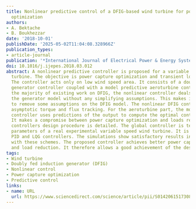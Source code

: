 ```yaml
---
title: Nonlinear predictive control of a DFIG-based wind turbine for power capture
  optimization
authors:
- A. Bektache
- B. Boukhezzar
date: '2018-10-01'
publishDate: '2025-05-02T11:04:08.328966Z'
publication_types:
- article-journal
publication: '*International Journal of Electrical Power & Energy Systems*'
doi: 10.1016/j.ijepes.2018.03.012
abstract: A nonlinear predictive controller is proposed for a variable speed wind
  turbine. The objective is power capture optimization and transient loads reduction.
  The controller acts only on low wind speed area. It consists of a doubly fed induction
  generator controller coupled with a model predictive aeroturbine controller. Unlike
  the majority of existing work on DFIG, the nonlinear controller deals directly with
  the generator model without any simplifying assumptions. This makes it possible
  to remove some assumptions on the DFIG model. The nonlinear DFIG controller achieves
  asymptotic torque and flux tracking. For the aeroturbine part, the model predictive
  controller uses predictions of the output to compute the optimal control sequence.
  It makes a compromise between power capture optimization and loads reduction. The
  controllers design procedure is detailed. The global controller is tested with the
  parameters of a real experimental variable speed wind turbine. It is compared with
  PID and LQG controllers. The simulations show satisfactory results in comparison
  with these schemes. The proposed controller achieves better power capture optimization
  and load reduction. It therefore allows a good achievement of the design objectives.
tags:
- Wind turbine
- Doubly fed induction generator (DFIG)
- Nonlinear control
- Power capture optimization
- Predictive control
links:
- name: URL
  url: https://www.sciencedirect.com/science/article/pii/S0142061517308542
---
```

